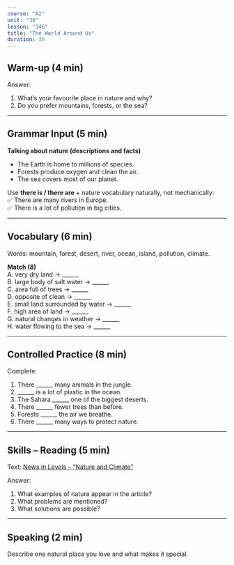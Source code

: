 ```yaml
---
course: "A2"
unit: "30"
lesson: "146"
title: "The World Around Us"
duration: 30
---
```


## Warm-up (4 min)
Answer:
1. What’s your favourite place in nature and why?  
2. Do you prefer mountains, forests, or the sea?  

-------
## Grammar Input (5 min)
**Talking about nature (descriptions and facts)**  
- The Earth is home to millions of species.  
- Forests produce oxygen and clean the air.  
- The sea covers most of our planet.  

Use **there is / there are** + nature vocabulary naturally, not mechanically:  
✅ There are many rivers in Europe.  
✅ There is a lot of pollution in big cities.  

-------
## Vocabulary (6 min)
Words: mountain, forest, desert, river, ocean, island, pollution, climate.  

**Match (8)**  
A. very dry land → ______  
B. large body of salt water → ______  
C. area full of trees → ______  
D. opposite of clean → ______  
E. small land surrounded by water → ______  
F. high area of land → ______  
G. natural changes in weather → ______  
H. water flowing to the sea → ______  

-------
## Controlled Practice (8 min)
Complete:  
1. There ______ many animals in the jungle.  
2. ______ is a lot of plastic in the ocean.  
3. The Sahara ______ one of the biggest deserts.  
4. There ______ fewer trees than before.  
5. Forests ______ the air we breathe.  
6. There ______ many ways to protect nature.  

-------
## Skills – Reading (5 min)
Text: [News in Levels – “Nature and Climate”](https://www.newsinlevels.com/)  

Answer:  
1. What examples of nature appear in the article?  
2. What problems are mentioned?  
3. What solutions are possible?  

-------
## Speaking (2 min)
Describe one natural place you love and what makes it special.
